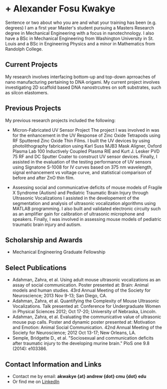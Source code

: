 # + Alexander Fosu Kwakye

Sentence or two about who you are and what your training has been (e.g. degrees)
I am a first year Master's student pursuing a Masters Research degree in Mechanical Engineering with a focus in nanotechnology. I also have a BSc in Mechanical Engineering from Washington University in St. Louis and a BSc in Engineering Physics and a minor in Mathematics from Randolph College. 

## Current Projects

My research involves interfacing bottom-up and top-down aprroaches of nano manufacturing pertaining to DNA origami. My current project involves investigating 2D scaffold based DNA nanostrcutres on soft substrates, such as silcon elastomers.

## Previous Projects
My previous research projects included the following:

- Micron-Fabricated UV Sensor Project
The project I was involved in was for the enhancement in the UV Response of Zinc Oxide Tetrapods using RF Sputtered Zinc Oxide Thin Films. 
I built the UV devices by using photolithography fabrication using Karl Suss MJB3 Mask Aligner, Oxford Plasma Lab 100 Inductively Coupled Plasma RIE and Kurt J. Lesker PVD 75 RF and DC Sputter Coater to construct UV sensor devices.
Finally, I assisted in the evaluation of the testing performance of UV sensors using Signatone S-1008 for IV curves based on 375 nm wavelength, signal enhancement vs voltage curve, and statistical comparison of before and after ZnO thin film.

- Assessing social and communicative deficits of mouse models of Fragile X Syndrome (Autism) and Pediatric Traumatic Brain Injury through Ultrasonic Vocalizations
I assisted in the developement of the segmentation and analysis of ultrasonic vocalization algorithms using MATLAB programming. 
I also built and validated electronic circuity such as an amplifier gain for calibration of ultrasonic microphone and speakers. 
Finally, I was involved in assessing mouse models of pediatric traumatic brain injury and autism.

## Scholarship and Awards

- Mechanical Engineering Graduate Fellowship

## Select Publications

- Adahman, Zahra, et al. Using adult mouse ultrasonic vocalizations as an assay of social communication. Poster presented at: Brain: Animal models and human studies. 43rd Annual Meeting of the Society for Neuroscience; 2013 Nov 9-13; San Diego, CA.
- Adahman, Zahra, et al. Quantifying the Complexity of Mouse Ultrasonic Vocalizations. Talk presented at: Conference for Undergraduate Women in Physical Sciences 2012; Oct 17-20; University of Nebraska, Lincoln. 
- Adahman, Zahra, et al. Evaluating the communicative value of ultrasonic mouse pup calls. Poster and dynamic poster presented at: Motivation and Emotion: Animal Social Communication. 42nd Annual Meeting of the Society for Neuroscience; 2012 Oct 13-17; New Orleans, LA.
- Semple, Bridgette D., et al. "Sociosexual and communication deficits after traumatic injury to the developing murine brain." PloS one 9.8 (2014): e103386.

## Contact Information and Links

- Contact me by email: **akwakye {at} andrew {dot} cmu {dot} edu**
- Or find me on [LinkedIn][1]

[1]:http://www.linkedin.com/in/alexanderkwakye


